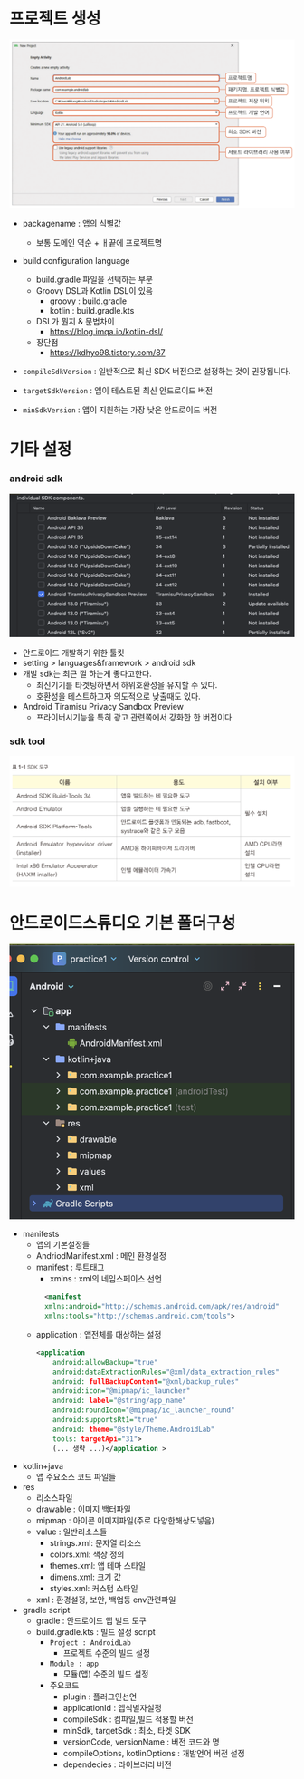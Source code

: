 # 프로젝트 생성
![|440](assets/setting-20241219232030173.png)
- packagename : 앱의 식별값
	- 보통 도메인 역순 + ㅐ끝에 프로젝트명
- build configuration language
	- build.gradle 파일을 선택하는 부분
	- Groovy DSL과 Kotlin DSL이 있음
		- groovy : build.gradle
		- kotlin : build.gradle.kts
	- DSL가 뭔지 & 문법차이
		- https://blog.imqa.io/kotlin-dsl/
	- 장단점
		- https://kdhyo98.tistory.com/87

- `compileSdkVersion` :  일반적으로 최신 SDK 버전으로 설정하는 것이 권장됩니다.
- `targetSdkVersion` : 앱이 테스트된 최신 안드로이드 버전
- `minSdkVersion` : 앱이 지원하는 가장 낮은 안드로이드 버전

# 기타 설정
### android sdk 
![|549](assets/1_setting-20241221011941321.png)
- 안드로이드 개발하기 위한 툴킷
- setting > languages&framework > android sdk
- 개발 sdk는 최근 껄 하는게 좋다고한다.
	- 최신기기를 타겟팅하면서 하위호환성을 유지할 수 있다.
	- 호환성을 테스트하고자 의도적으로 낮출때도 있다.
- Android Tiramisu Privacy Sandbox Preview
	- 프라이버시기능을 특히 광고 관련쪽에서 강화한 한 버전이다

### sdk tool
![|699](assets/1_setting-20241221013449422.png)

# 안드로이드스튜디오 기본 폴더구성
![|307](assets/1_setting-20241221035822530.png)
- manifests
	- 앱의 기본설정들
	- AndriodManifest.xml : 메인 환경설정
	- manifest  : 루트태그
		- xmlns : xml의 네임스페이스 선언
		```xml
		  <manifest
		  xmlns:android="http://schemas.android.com/apk/res/android"
		  xmlns:tools="http://schemas.android.com/tools">
		```
	- application : 앱전체를 대상하는 설정
	  ```xml
	  <application
		  android:allowBackup="true"
		  android:dataExtractionRules="@xml/data_extraction_rules"
		  android: fullBackupContent="@xml/backup_rules"
		  android:icon="@mipmap/ic_launcher"
		  android: label="@string/app_name"
		  android:roundIcon="@mipmap/ic_launcher_round"
		  android:supportsRt1="true"
		  android: theme="@style/Theme.AndroidLab"
		  tools: targetApi="31">
		  (... 생략 ...)</application >
		```
- kotlin+java
	- 앱 주요소스 코드 파일들
- res
	- 리소스파일
	- drawable : 이미지 백터파일
	- mipmap : 아이콘 이미지파일(주로 다양한해상도넣음)
	- value : 일반리소스들
		- strings.xml: 문자열 리소스
		- colors.xml: 색상 정의
		- themes.xml: 앱 테마 스타일
		- dimens.xml: 크기 값
		- styles.xml: 커스텀 스타일
	- xml : 환경설정, 보안, 백업등 env관련파일
- gradle script
	- gradle : 안드로이드 앱 빌드 도구
	- build.gradle.kts : 빌드 설정 script
		- `Project : AndroidLab`
			- 프로젝트 수준의 빌드 설정
		- `Module : app`
			- 모듈(앱) 수준의 빌드 설정
		- 주요코드
			- plugin : 플러그인선언
			- applicationId : 앱식별자설정
			- compileSdk : 컴파일,빌드 적용할 버전
			- minSdk, targetSdk : 최소, 타겟 SDK
			- versionCode, versionName : 버전 코드와 명
			- compileOptions, kotlinOptions : 개발언어 버전 설정
			- dependecies : 라이브러리 버전

